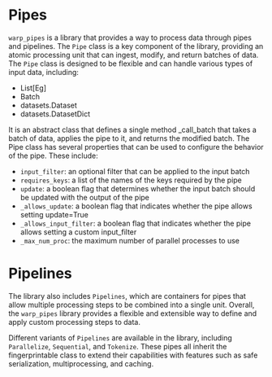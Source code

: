 # Pipes
`warp_pipes` is a library that provides a way to process data through pipes and pipelines. The `Pipe` class is a key component of the library, providing an atomic processing unit that can ingest, modify, and return batches of data. The `Pipe` class is designed to be flexible and can handle various types of input data, including:

- List[Eg]
- Batch
- datasets.Dataset
- datasets.DatasetDict

It is an abstract class that defines a single method _call_batch that takes a batch of data, applies the pipe to it, and returns the modified batch. The Pipe class has several properties that can be used to configure the behavior of the pipe. These include:

- `input_filter`: an optional filter that can be applied to the input batch
- `requires_keys`: a list of the names of the keys required by the pipe
- `update`: a boolean flag that determines whether the input batch should be updated with the output of the pipe
- `_allows_update`: a boolean flag that indicates whether the pipe allows setting update=True
- `_allows_input_filter`: a boolean flag that indicates whether the pipe allows setting a custom input_filter
- `_max_num_proc`: the maximum number of parallel processes to use

# Pipelines
The library also includes `Pipelines`, which are containers for pipes that allow multiple processing steps to be combined into a single unit. Overall, the `warp_pipes` library provides a flexible and extensible way to define and apply custom processing steps to data.

Different variants of `Pipelines` are available in the library, including `Parallelize`, `Sequential`, and `Tokenize`. These pipes all inherit the fingerprintable class to extend their capabilities with features such as safe serialization, multiprocessing, and caching.